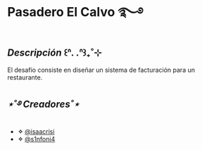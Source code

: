  # **Pasadero El Calvo** ࿐࿔ 

## _Descripción_  ꒰ᐢ. .ᐢ꒱₊˚⊹

El desafio consiste en diseñar un sistema de facturación para un restaurante.

## _⋆˚࿔ Creadores˚⋆_

- **✧** [@isaacrisi](https://github.com/isaacrisi)
- **✧** [@s1nfoni4](https://github.com/s1nfoni4)
